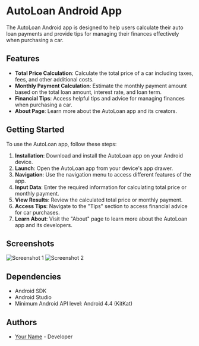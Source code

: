 # AutoLoan Android App

The AutoLoan Android app is designed to help users calculate their auto loan payments and provide tips for managing their finances effectively when purchasing a car.

## Features

- **Total Price Calculation**: Calculate the total price of a car including taxes, fees, and other additional costs.
- **Monthly Payment Calculation**: Estimate the monthly payment amount based on the total loan amount, interest rate, and loan term.
- **Financial Tips**: Access helpful tips and advice for managing finances when purchasing a car.
- **About Page**: Learn more about the AutoLoan app and its creators.

## Getting Started

To use the AutoLoan app, follow these steps:

1. **Installation**: Download and install the AutoLoan app on your Android device.
2. **Launch**: Open the AutoLoan app from your device's app drawer.
3. **Navigation**: Use the navigation menu to access different features of the app.
4. **Input Data**: Enter the required information for calculating total price or monthly payment.
5. **View Results**: Review the calculated total price or monthly payment.
6. **Access Tips**: Navigate to the "Tips" section to access financial advice for car purchases.
7. **Learn About**: Visit the "About" page to learn more about the AutoLoan app and its developers.

## Screenshots

![Screenshot 1](/path/to/screenshot1.png)
![Screenshot 2](/path/to/screenshot2.png)

## Dependencies

- Android SDK
- Android Studio
- Minimum Android API level: Android 4.4 (KitKat)


## Authors

- [Your Name](https://github.com/JoelErulu) - Developer

